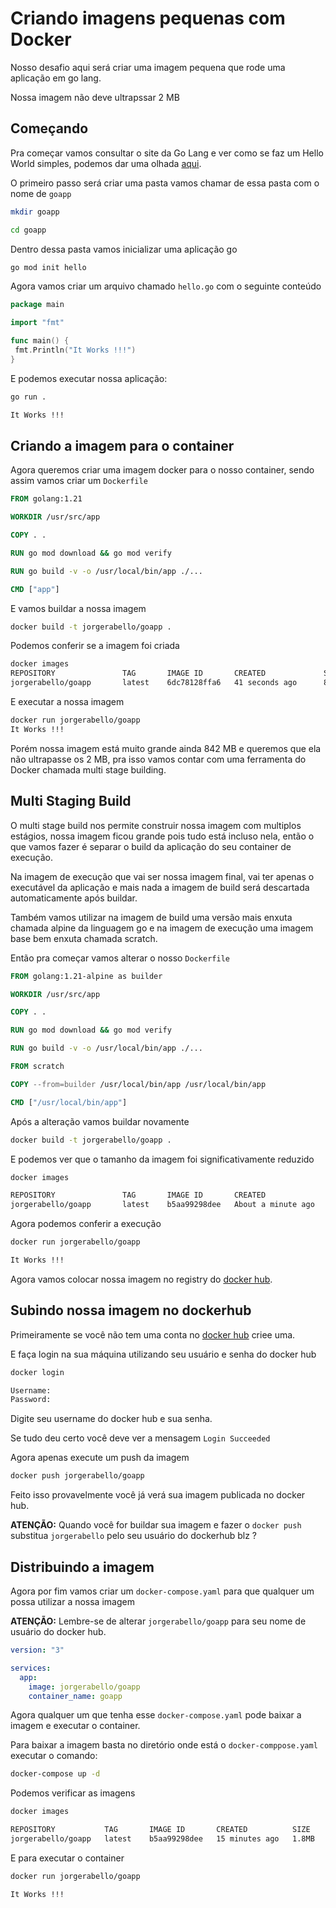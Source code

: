 # Criando imagens pequenas com Docker

Nosso desafio aqui será criar uma imagem pequena que rode uma aplicação em go lang.

Nossa imagem não deve ultrapssar 2 MB

## Começando

Pra começar vamos consultar o site da Go Lang e ver como se faz um Hello World simples, podemos dar uma olhada [aqui](https://go.dev/doc/tutorial/getting-started).

O primeiro passo será criar uma pasta vamos chamar de essa pasta com o nome de `goapp`

```bash
mkdir goapp

cd goapp
```

Dentro dessa pasta vamos inicializar uma aplicação go

```bash
go mod init hello
```

Agora vamos criar um arquivo chamado `hello.go` com o seguinte conteúdo

```go
package main

import "fmt"

func main() {
 fmt.Println("It Works !!!")
}
```

E podemos executar nossa aplicação:

```bash
go run .

It Works !!!
```

## Criando a imagem para o container

Agora queremos criar uma imagem docker para o nosso container, sendo assim vamos criar um `Dockerfile`

```Dockerfile
FROM golang:1.21

WORKDIR /usr/src/app

COPY . .

RUN go mod download && go mod verify

RUN go build -v -o /usr/local/bin/app ./...

CMD ["app"]
```

E vamos buildar a nossa imagem

```bash
docker build -t jorgerabello/goapp .
```

Podemos conferir se a imagem foi criada

```bash
docker images                      
REPOSITORY               TAG       IMAGE ID       CREATED             SIZE
jorgerabello/goapp       latest    6dc78128ffa6   41 seconds ago      842MB
```

E executar a nossa imagem

```bash
docker run jorgerabello/goapp    
It Works !!!
```

Porém nossa imagem está muito grande ainda 842 MB e queremos que ela não ultrapasse os 2 MB, pra isso vamos contar com uma ferramenta do Docker chamada multi stage building.

## Multi Staging Build

O multi stage build nos permite construir nossa imagem com multiplos estágios, nossa imagem ficou grande pois tudo está incluso nela, então o que vamos fazer é separar o build da aplicação do seu container de execução.

Na imagem de execução que vai ser nossa imagem final, vai ter apenas o executável da aplicação e mais nada a imagem de build será descartada automaticamente após buildar.

Também vamos utilizar na imagem de build uma versão mais enxuta chamada alpine da linguagem go e na imagem de execução uma imagem base bem enxuta chamada scratch.

Então pra começar vamos alterar o nosso `Dockerfile`

```Dockerfile
FROM golang:1.21-alpine as builder

WORKDIR /usr/src/app

COPY . .

RUN go mod download && go mod verify

RUN go build -v -o /usr/local/bin/app ./...

FROM scratch

COPY --from=builder /usr/local/bin/app /usr/local/bin/app

CMD ["/usr/local/bin/app"]
```

Após a alteração vamos buildar novamente

```bash
docker build -t jorgerabello/goapp .
```

E podemos ver que o tamanho da imagem foi significativamente reduzido

```bash
docker images

REPOSITORY               TAG       IMAGE ID       CREATED              SIZE
jorgerabello/goapp       latest    b5aa99298dee   About a minute ago   1.8MB
```

Agora podemos conferir a execução

```bash
docker run jorgerabello/goapp                    

It Works !!!
```

Agora vamos colocar nossa imagem no registry do [docker hub](https://hub.docker.com/).

## Subindo nossa imagem no dockerhub

Primeiramente se você não tem uma conta no [docker hub](https://hub.docker.com/) criee uma.

E faça login na sua máquina utilizando seu usuário e senha do docker hub

```bash
docker login

Username:
Password:
```

Digite seu username do docker hub e sua senha.

Se tudo deu certo você deve ver a mensagem `Login Succeeded`

Agora apenas execute um push da imagem

```bash
docker push jorgerabello/goapp 
```

Feito isso provavelmente você já verá sua imagem publicada no docker hub.

**ATENÇÃO:** Quando você for buildar sua imagem e fazer o `docker push` substitua `jorgerabello` pelo seu usuário do dockerhub blz ?

## Distribuindo a imagem

Agora por fim vamos criar um `docker-compose.yaml` para que qualquer um possa utilizar a nossa imagem

**ATENÇÃO:** Lembre-se de alterar  `jorgerabello/goapp` para seu nome de usuário do docker hub.

```yaml
version: "3"

services:
  app:
    image: jorgerabello/goapp
    container_name: goapp
```

Agora qualquer um que tenha esse `docker-compose.yaml` pode baixar a imagem e executar o container.

Para baixar a imagem basta no diretório onde está o `docker-comppose.yaml` executar o comando:

```bash
docker-compose up -d
```

Podemos verificar as imagens

```bash
docker images                

REPOSITORY           TAG       IMAGE ID       CREATED          SIZE
jorgerabello/goapp   latest    b5aa99298dee   15 minutes ago   1.8MB
```

E para executar o container

```bash
docker run jorgerabello/goapp

It Works !!!
```

